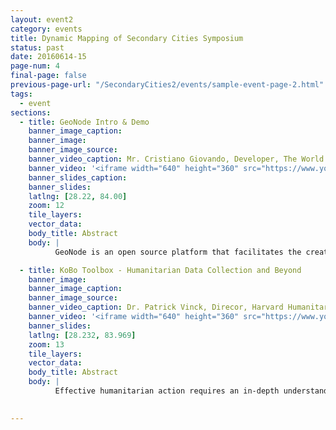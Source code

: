 ```yaml
---
layout: event2
category: events
title: Dynamic Mapping of Secondary Cities Symposium
status: past
date: 20160614-15
page-num: 4
final-page: false
previous-page-url: "/SecondaryCities2/events/sample-event-page-2.html"
tags:
  - event
sections:
  - title: GeoNode Intro & Demo
    banner_image_caption: 
    banner_image: 
    banner_image_source: 
    banner_video_caption: Mr. Cristiano Giovando, Developer, The World Bank and Mr. Paolo Corti, Research Fellow, Center for Geographic Analysis, Harvard University
    banner_video: '<iframe width="640" height="360" src="https://www.youtube.com/embed/X2zESpC1EQM" frameborder="0" allowfullscreen></iframe>'
    banner_slides_caption: 
    banner_slides: 
    latlng: [28.22, 84.00]
    zoom: 12
    tile_layers:
    vector_data:
    body_title: Abstract
    body: |
          GeoNode is an open source platform that facilitates the creation, sharing, management and collaborative use of geospatial data. It is designed to be fully extensible and it integrates many existing open source software such as Geoserver, PostGIS, and Django. The Global Facility for Disaster Risk Reduction at the World Bank supports the development of GeoNode and its use through the Open Data for Resilience Initiative (OpenDRI). GeoNode is implemented in several OpenDRI projects to enable governments with an efficient and sustainable way of managing and sharing disaster risk data. This presentation provides an overview of the GeoNode software, a live demonstration of its functionalities, and example use cases within OpenDRI.

  - title: KoBo Toolbox - Humanitarian Data Collection and Beyond
    banner_image: 
    banner_image_caption: 
    banner_image_source:
    banner_video_caption: Dr. Patrick Vinck, Direcor, Harvard Humanitarian Initiative’s Peace and Human Rights Data Program
    banner_video: '<iframe width="640" height="360" src="https://www.youtube.com/embed/d45hLfoyoH8" frameborder="0" allowfullscreen></iframe>'
    banner_slides:
    latlng: [28.232, 83.969]
    zoom: 13
    tile_layers:
    vector_data:
    body_title: Abstract
    body: |
          Effective humanitarian action requires an in-depth understanding of risks and needs, context of operations and level of damages among other. Humanitarians must also monitor action and demonstrate impact. Gathering the necessary information, however, is a major challenge in very fluid and data poor settings. In response, humanitarians are increasingly using technology. Despite important progress, these efforts are hindered by a number of challenges, including the lack of common standards, organizational behaviors that do not foster data sharing and integration, and narrow, uncoordinated, focus of data gathering efforts. In response to these challenges, KoBoToolbox has become a platform of choice for humanitarian applications and beyond – enabling the constant gathering, sharing and use of data streams in near-real time. Developed by faculty at the Harvard Humanitarian Initiative, KoBoToolbox is a free, open source platform for data collection analysis, and visualization. KoBoToolbox is the result of a partnership with leading humanitarian agencies, addressing critical needs and feedback from field experts. The tools are used for data collection in ongoing humanitarian crises, including those in Ukraine, South Sudan, Syria, Iraq, and all countries affected by the Ebola outbreak.

         
---
```


